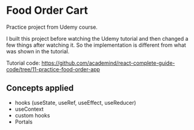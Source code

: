 # Food Order Cart
Practice project from Udemy course.

I built this project before watching the Udemy tutorial and then changed a few things after watching it. So the implementation is different from what was shown in the tutorial.


Tutorial code: https://github.com/academind/react-complete-guide-code/tree/11-practice-food-order-app


## Concepts applied
- hooks (useState, useRef, useEffect, useReducer)
- useContext
- custom hooks
- Portals

